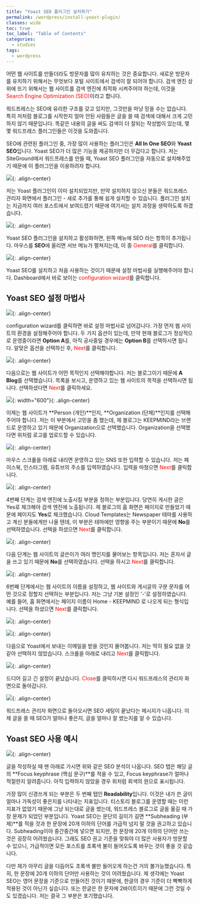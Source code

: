 ```yaml
---
title: "Yoast SEO 플러그인 설치하기"
permalink: /wordpress/install-yoast-plugin/
classes: wide
toc: true
toc_label: "Table of Contents"
categories:
  - studies
tags:
  - wordpress
---
```


어떤 웹 사이트를 만들더라도 방문자를 많이 유치하는 것은 중요합니다. 새로운 방문자를 유치하기 위해서는 무엇보다 포털 사이트에서 검색이 잘 되어야 합니다. 검색 엔진 상위에 뜨기 위해서는 웹 사이트를 검색 엔진에 최적화 시켜주어야 하는데, 이것을 <span style="color:red">Search Engine Optimization (SEO)</span>이라고 합니다.

워드프레스는 SEO에 유리한 구조를 갖고 있지만, 그것만을 마냥 믿을 수는 없습니다. 특히 저처럼 블로그를 시작한지 얼마 안된 사람들은 글을 쓸 때 검색에 대해서 크게 고민하지 않기 때문입니다. 똑같은 내용의 글을 써도 검색이 더 잘되는 작성법이 있는데, 몇몇 워드프레스 플러그인들은 이것을 도와줍니다.

SEO에 관련된 플러그인 중, 가장 많이 사용하는 플러그인은 **All In One SEO**와 **Yoast SEO**입니다. Yoast SEO가 더 많은 기능을 제공하지만 더 무겁다고 합니다. 저는 SiteGround에서 워드프레스를 만들 때, Yoast SEO 플러그인을 자동으로 설치해주었기 때문에 이 플러그인을 이용하려자 합니다.

![](/assets/images/WP/009/01.png){: .align-center}

저는 Yoast 플러그인이 이미 설치되었지만, 만약 설치하지 않으신 분들은 워드프레스 관리자 화면에서 플러그인 - 새로 추가를 통해 쉽게 설치할 수 있습니다. 플러그인 설치는 지금까지 여러 포스트에서 보여드렸기 때문에 여기서는 설치 과정을 생략하도록 하겠습니다.

![](/assets/images/WP/009/02.png){: .align-center}

Yoast SEO 플러그인을 설치하고 활성화하면, 왼쪽 메뉴에 SEO 라는 항목이 추가됩니다. 마우스를 **SEO**에 올리면 서브 메뉴가 펼쳐지는데, 이 중 <span style="color:red">General</span>를 클릭합니다.

![](/assets/images/WP/009/03.png){: .align-center}

Yoast SEO를 설치하고 처음 사용하는 것이기 때문에 설정 마법사를 실행해주어야 합니다. Dashboard에서 바로 보이는 <span style="color:red">configuration wizard</span>를 클릭합니다.

## Yoast SEO 설정 마법사

![](/assets/images/WP/009/04.png){: .align-center}

configuration wizard를 클릭하면 바로 설정 마법사로 넘어갑니다. 가장 먼저 웹 사이트의 환경을 설정해주어야 합니다. 두 가지 옵션이 있는데, 만약 현재 블로그가 정상적으로 운영중이라면 **Option A**를, 아직 공사중일 경우에는 **Option B**를 선택하시면 됩니다. 알맞은 옵션을 선택하신 후, <span style="color:red">Next</span>를 클릭합니다.

![](/assets/images/WP/009/05.png){: .align-center}

다음으로는 웹 사이트가 어떤 목적인지 선택해야합니다. 저는 블로그이기 때문에 **A Blog**를 선택했습니다. 목록을 보시고, 운영하고 있는 웹 사이트의 목적을 선택하시면 됩니다. 선택하셨다면 <span style="color:red">Next</span>를 클릭하세요.

![](/assets/images/WP/009/06.png){: width="600"}{: .align-center}

이제는 웹 사이트가 **Person (개인)**인지, **Organization (단체)**인지를 선택해주어야 합니다. 저는 이 부분에서 고민을 좀 했는데, 제 블로그는 KEEPMIND라는 브랜드로 운영하고 있기 때문에 Organization으로 선택했습니다. Organization을 선택했다면 위처럼 로고를 업로드할 수 있습니다.

![](/assets/images/WP/009/07.png){: .align-center}

마우스 스크롤을 아래로 내리면 운영하고 있는 SNS 또한 입력할 수 있습니다. 저는 페이스북, 인스타그램, 유튜브의 주소를 입력하였습니다. 입력을 마쳤으면 <span style="color:red">Next</span>를 클릭합니다.

![](/assets/images/WP/009/08.png){: .align-center}

4번째 단계는 검색 엔진에 노출시킬 부분을 정하는 부분입니다. 당연히 게시한 글은 Yes로 체크해야 검색 엔진에 노출됩니다. 제 블로그의 홈 화면은 페이지로 만들었기 때문에 페이지도 **Yes**로 체크했습니다. Cloud Templates는 Newspaper 테마를 사용하고 계신 분들에게만 나올 텐데, 이 부분은 테마에만 영향을 주는 부분이기 때문에 **No**를 선택하였습니다. 선택을 하셨으면 <span style="color:red">Next</span>를 클릭합니다.

![](/assets/images/WP/009/09.png){: .align-center}

다음 단계는 웹 사이트의 글쓴이가 여러 명인지를 물어보는 항목입니다. 저는 혼자서 글을 쓰고 있기 때문에 **No**를 선택하였습니다. 선택을 하시고 <span style="color:red">Next</span>를 클릭합니다.

![](/assets/images/WP/009/10.png){: .align-center}

6번째 단계에서는 웹 사이트의 이름을 설정하고, 웹 사이트와 게시글의 구분 문자를 어떤 것으로 정할지 선택하는 부분입니다. 저는 그냥 기본 설정인 '-'로 설정하였습니다. 예를 들어, 홈 화면에서는 페이지 이름이 Home - KEEPMIND 로 나오게 되는 형식입니다. 선택을 하셨으면 <span style="color:red">Next</span>를 클릭합니다.

![](/assets/images/WP/009/11.png){: .align-center}

![](/assets/images/WP/009/12.png){: .align-center}

다음으로 Yoast에서 보내는 이메일을 받을 것인지 물어봅니다. 저는 딱히 필요 없을 것 같아 선택하지 않았습니다. 스크롤을 아래로 내리고 <span style="color:red">Next</span>를 클릭합니다.

![](/assets/images/WP/009/13.png){: .align-center}

드디어 길고 긴 설정이 끝났습니다. <span style="color:red">Close</span>를 클릭하시면 다시 워드프레스의 관리자 화면으로 돌아갑니다.

![](/assets/images/WP/009/14.png){: .align-center}

워드프레스 관리자 화면으로 돌아오시면 SEO 세팅이 끝났다는 메시지가 나옵니다. 이제 글을 쓸 때 SEO가 얼마나 좋은지, 글을 얼마나 잘 썼는지를 알 수 있습니다.

## Yoast SEO 사용 예시

![](/assets/images/WP/009/15.png){: .align-center}

글을 작성하실 때 맨 아래로 가시면 위와 같은 SEO 분석이 나옵니다. SEO 탭은 해당 글의 **Focus keyphrase (핵심 문구)**를 적을 수 있고, Focus keyphrase가 얼마나 적절한지 알려줍니다. 아직 입력하지 않았을 경우 위처럼 회색의 원으로 표시됩니다.

가장 많이 신경쓰게 되는 부분은 두 번째 탭인 **Readability**입니다. 이것은 내가 쓴 글이 얼마나 가독성이 좋은지를 나타내는 지표입니다. 티스토리 블로그를 운영할 때는 이런 지표가 없었기 때문에 그냥 되는대로 글을 썼는데, 워드프레스 블로그로 글을 옮길 때 가장 문제가 되었던 부분입니다. Yoast SEO는 문단의 길이가 길면 **Subheading (부제)**를 적을 것과 한 문장에 20개 이하의 단어를 가급적 넘지 말 것을 권고하고 있습니다. Subheading이야 중간중간에 넣으면 되지만, 한 문장에 20개 이하의 단어만 쓰는 것은 굉장히 어려웠습니다. 그래도 SEO 권고 기준을 맞춰야 더 많은 사용자가 방문할 수 있으니, 가급적이면 모든 포스트를 초록색 불이 들어오도록 바꾸는 것이 좋을 것 같습니다.

다만 제가 아무리 글을 다듬어도 초록색 불만 들어오게 하는건 거의 불가능했습니다. 특히, 한 문장에 20개 이하의 단어만 사용하는 것이 어려웠습니다. 제 생각에는 Yoast SEO는 영어 문장을 기준으로 만들어진 것이기 때문에, 한글의 경우 기준이 더 빡빡하게 적용된 것이 아닌가 싶습니다. 또는 한글은 한 문자에 2바이트이기 때문에 그런 것일 수도 있겠습니다. 저는 결국 그 부분은 포기했습니다.